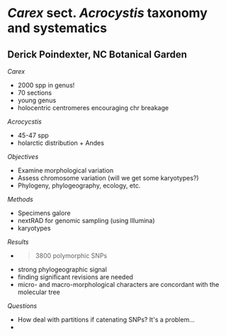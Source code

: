 # _Carex_ sect. _Acrocystis_ taxonomy and systematics

## Derick Poindexter, NC Botanical Garden

_Carex_

- 2000 spp in genus!
- 70 sections
- young genus
- holocentric centromeres encouraging chr breakage

_Acrocycstis_

- 45-47 spp
- holarctic distribution + Andes

_Objectives_

- Examine morphological variation
- Assess chromosome variation (will we get some karyotypes?)
- Phylogeny, phylogeography, ecology, etc.

_Methods_

- Specimens galore
- nextRAD for genomic sampling (using Illumina)
- karyotypes

_Results_

- >3800 polymorphic SNPs
- strong phylogeographic signal
- finding significant revisions are needed
- micro- and macro-morphological characters are concordant with the molecular tree

_Questions_

- How deal with partitions if catenating SNPs?  It's a problem...
- 

